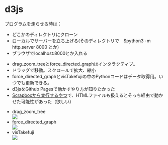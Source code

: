 # d3js
プログラムを走らせる時は：
<ul>
  <li>どこかのディレクトリにクローン</li>
  <li>ローカルでサーバーを立ち上げる(そのディレクトリで　$python3 -m http.server 8000 とか)</li>
  <li>ブラウザでlocalhost:8000とか入れる</li>
</ul>

<ul>
  <li>drag_zoom_treeとforce_directed_graphはインタラクティブ。</li>
  <li>ドラッグで移動。スクロールで拡大、縮小</li>
  <li>force_directed_graphとvisTakefujiの中のPythonコードはデータ取得用。いつでも更新できる。</li>
  <li>d3jsをGithub Pagesで動かすやり方が知りたかった</li>
  <li><a href="https://scrapbox.io/sfc-vis2018/13._P5.jsとD3.js", target="_blank">Scrapboxから実行するやつ</a>で、HTMLファイルも扱えるとそっち経由で動かせた可能性があった（欲しい）</li>
</ul>

<ul>
  <li>drag_zoom_tree</li>
  <img src="https://github.com/GoNishimura/images/blob/master/books.png">

  <li>force_directed_graph</li>
  <img src="https://github.com/GoNishimura/images/blob/master/courses.png">

  <li>visTakefuji</li>
  <img src="https://github.com/GoNishimura/images/blob/master/take.png">
</ul>

